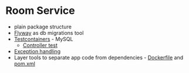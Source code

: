 # Room Service

- plain package structure
- [Flyway](https://flywaydb.org) as db migrations tool
- [Testcontainers](https://www.testcontainers.org) - MySQL
    - [Controller test](./src/test/java/sk/janobono/sca/roomservice/controller/RoomControllerIT.java)
- [Exception handling](./src/main/java/sk/janobono/sca/roomservice/config/ControllerAdvisor.java)
- Layer tools to separate app code from dependencies - [Dockerfile](./Dockerfile) and [pom.xml](./pom.xml)
